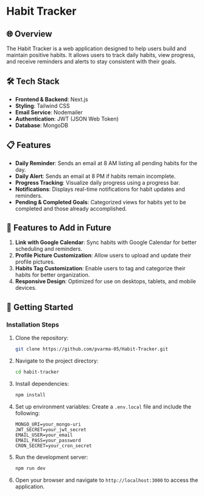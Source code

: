 # Habit Tracker

## 🌐 Overview
The Habit Tracker is a web application designed to help users build and maintain positive habits. It allows users to track daily habits, view progress, and receive reminders and alerts to stay consistent with their goals.

## 🛠️ Tech Stack
- **Frontend & Backend**: Next.js
- **Styling**: Tailwind CSS
- **Email Service**: Nodemailer
- **Authentication**: JWT (JSON Web Token)
- **Database**: MongoDB

## 📋 Features
- **Daily Reminder**: Sends an email at 8 AM listing all pending habits for the day.
- **Daily Alert**: Sends an email at 8 PM if habits remain incomplete.
- **Progress Tracking**: Visualize daily progress using a progress bar.
- **Notifications**: Displays real-time notifications for habit updates and reminders.
- **Pending & Completed Goals**: Categorized views for habits yet to be completed and those already accomplished.

## 🤖 Features to Add in Future
1. **Link with Google Calendar**: Sync habits with Google Calendar for better scheduling and reminders.
2. **Profile Picture Customization**: Allow users to upload and update their profile pictures.
3. **Habits Tag Customization**: Enable users to tag and categorize their habits for better organization.
4. **Responsive Design**: Optimized for use on desktops, tablets, and mobile devices.
## 🚀 Getting Started

### Installation Steps
1. Clone the repository:
   ```bash
   git clone https://github.com/pvarma-05/Habit-Tracker.git
   ```
2. Navigate to the project directory:
   ```bash
   cd habit-tracker
   ```
3. Install dependencies:
   ```bash
   npm install
   ```
4. Set up environment variables:
   Create a `.env.local` file and include the following:
   ```env
   MONGO_URI=your_mongo-uri
   JWT_SECRET=your_jwt_secret
   EMAIL_USER=your_email
   EMAIL_PASS=your_password
   CRON_SECRET=your_cron_secret
   ```
5. Run the development server:
   ```bash
   npm run dev
   ```
6. Open your browser and navigate to `http://localhost:3000` to access the application.
